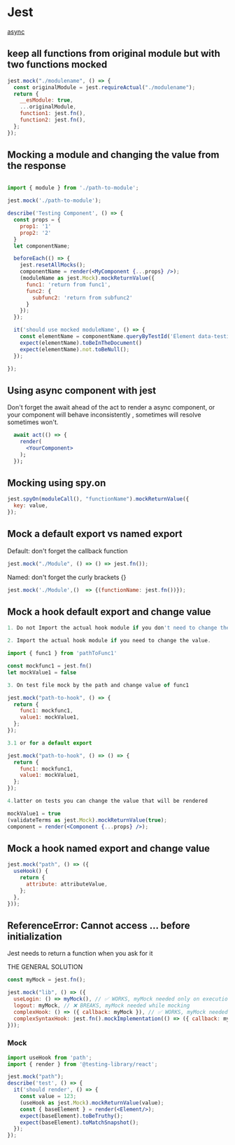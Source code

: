 # Jest

[async](https://dev.to/lennythedev/testing-async-stuff-in-react-components-with-jest-and-react-testing-library-mag)

## keep all functions from original module but with two functions mocked

```jsx title='Keep module change some funcions Example'
jest.mock("./modulename", () => {
  const originalModule = jest.requireActual("./modulename");
  return {
    __esModule: true,
    ...originalModule,
    function1: jest.fn(),
    function2: jest.fn(),
  };
});
```

## Mocking a module and changing the value from the response

```jsx title='Mocking a module'

import { module } from './path-to-module';

jest.mock('./path-to-module');

describe('Testing Component', () => {
  const props = {
    prop1: '1'
    prop2: '2'
  }
  let componentName;

  beforeEach(() => {
    jest.resetAllMocks();
    componentName = render(<MyComponent {...props} />);
    (moduleName as jest.Mock).mockReturnValue({
      func1: 'return from func1',
      func2: {
        subfunc2: 'return from subfunc2'
      }
    });
  });

  it('should use mocked moduleName', () => {
    const elementName = componentName.queryByTestId('Element data-testid identificator');
    expect(elementName).toBeInTheDocument()
    expect(elementName).not.toBeNull();
  });

});
```

## Using async component with jest

Don't forget the await ahead of the act to render a async component, or your component will behave inconsistently , sometimes will resolve sometimes won't.

```jsx title='Using async component with jest '
  await act(() => {
    render(
      <YourComponent>
    );
  });
```

## Mocking using spy.on

```jsx title='Mocking using spy.on '
jest.spyOn(moduleCall(), "functionName").mockReturnValue({
  key: value,
});
```

## Mock a default export vs named export

Default: don't forget the callback function

```jsx title='Mocking a Default export '
jest.mock("./Module", () => () => jest.fn());
```

Named: don't forget the curly brackets {}

```jsx title='Mocking a Named export '
jest.mock('./Module',()  => {(functionName: jest.fn())});
```

## Mock a hook default export and change value

```jsx title='1) Mocking the hook'
1. Do not Import the actual hook module if you don't need to change the value.

2. Import the actual hook module if you need to change the value.

import { func1 } from 'pathToFunc1'

const mockfunc1 = jest.fn()
let mockValue1 = false

3. On test file mock by the path and change value of func1

jest.mock("path-to-hook", () => {
  return {
    func1: mockfunc1,
    value1: mockValue1,
  };
});

3.1 or for a default export

jest.mock("path-to-hook", () => () => {
  return {
    func1: mockfunc1,
    value1: mockValue1,
  };
});

4.latter on tests you can change the value that will be rendered

mockValue1 = true
(validateTerms as jest.Mock).mockReturnValue(true);
component = render(<Component {...props} />);
```

## Mock a hook named export and change value

```jsx title='Mock a hook named export and change value '
jest.mock("path", () => ({
  useHook() {
    return {
      attribute: attributeValue,
    };
  },
}));
```

## ReferenceError: Cannot access ... before initialization

Jest needs to return a function when you ask for it

THE GENERAL SOLUTION

```jsx title='Cannot access before initialization'
const myMock = jest.fn();

jest.mock("lib", () => ({
  useLogin: () => myMock(), // ✅ WORKS, myMock needed only on execution
  logout: myMock, // ❌ BREAKS, myMock needed while mocking
  complexHook: () => ({ callback: myMock }), // ✅ WORKS, myMock needed only on execution
  complexSyntaxHook: jest.fn().mockImplementation(() => ({ callback: myMock })), // ✅ WORKS, myMock needed only on execution
}));
```

### Mock

```jsx title='mock default export hook another example and compare to snapshot'
import useHook from 'path';
import { render } from '@testing-library/react';

jest.mock("path");
describe('test', () => {
  it('should render', () => {
    const value = 123;
    (useHook as jest.Mock).mockReturnValue(value);
    const { baseElement } = render(<Element/>);
    expect(baseElement).toBeTruthy();
    expect(baseElement).toMatchSnapshot();
  });
});

```
